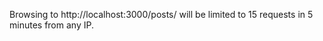 Browsing to http://localhost:3000/posts/<id> will be limited to 15 requests in 5 minutes from any IP.
